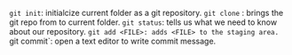 `git init`: initialcize current folder as a git repository.
`git clone` <URL> : brings the git repo from <URL> to current folder.
`git status`: tells us what we need to know about our repository.
`git add <FILE>: adds <FILE> to the staging area.
`git commit`: open a text editor to write commit message.